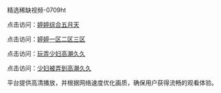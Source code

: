 精选稀缺视频-0709ht

点击访问：<a href="https://heiliaowt0d7p.pages.dev">婷婷综合五月天</a>

点击访问：<a href="https://heiliaoga6s9v.pages.dev">婷婷一区二区三区</a>

点击访问：<a href="https://heiliaoow5kzm.pages.dev">玩弄少妇高潮久久</a>

点击访问：<a href="https://heilia2dmwwy.pages.dev">少妇被弄到高潮久久</a>

平台提供高清播放，并根据网络速度优化画质，确保用户获得流畅的观看体验。

<span style="display:none;">[Canonical link](https://github.com/mt20250709/mt7 ）</span>
